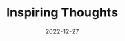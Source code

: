 ---
slug: thought-for-the-day
title: "Inspiring Thoughts"
date: 2022-12-27
excerpt: 'Every child comes with the message that god is not yet discouraged of man.'
tags: [Inspiration, Motivation, Quotes, Thoughts]
---